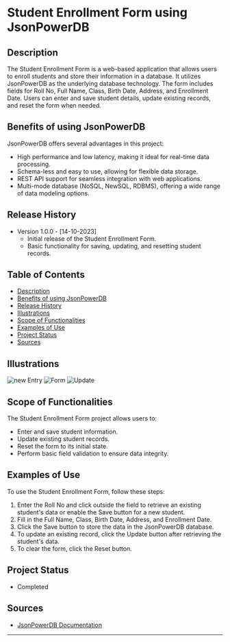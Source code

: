 # Student Enrollment Form using JsonPowerDB

## Description

The Student Enrollment Form is a web-based application that allows users to enroll students and store their information in a database. It utilizes JsonPowerDB as the underlying database technology. The form includes fields for Roll No, Full Name, Class, Birth Date, Address, and Enrollment Date. Users can enter and save student details, update existing records, and reset the form when needed.

## Benefits of using JsonPowerDB

JsonPowerDB offers several advantages in this project:
- High performance and low latency, making it ideal for real-time data processing.
- Schema-less and easy to use, allowing for flexible data storage.
- REST API support for seamless integration with web applications.
- Multi-mode database (NoSQL, NewSQL, RDBMS), offering a wide range of data modeling options.

## Release History

- Version 1.0.0 - [14-10-2023]
  - Initial release of the Student Enrollment Form.
  - Basic functionality for saving, updating, and resetting student records.

## Table of Contents

- [Description](#description)
- [Benefits of using JsonPowerDB](#benefits-of-using-jsonpowerdb)
- [Release History](#release-history)
- [Illustrations](#illustrations)
- [Scope of Functionalities](#scope-of-functionalities)
- [Examples of Use](#examples-of-use)
- [Project Status](#project-status)
- [Sources](#sources)

## Illustrations

![new Entry](images/new_1.png)
![Form](images/new_2.png)
![Update](images/update.png)


## Scope of Functionalities

The Student Enrollment Form project allows users to:
- Enter and save student information.
- Update existing student records.
- Reset the form to its initial state.
- Perform basic field validation to ensure data integrity.

## Examples of Use

To use the Student Enrollment Form, follow these steps:
1. Enter the Roll No and click outside the field to retrieve an existing student's data or enable the Save button for a new student.
2. Fill in the Full Name, Class, Birth Date, Address, and Enrollment Date.
3. Click the Save button to store the data in the JsonPowerDB database.
4. To update an existing record, click the Update button after retrieving the student's data.
5. To clear the form, click the Reset button.

## Project Status

- Completed

## Sources

- [JsonPowerDB Documentation](https://login2explore.com/jpdb/docs.html)


---

